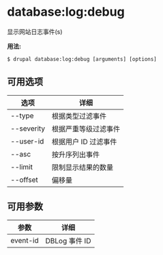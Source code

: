 # database:log:debug
显示网站日志事件(s)

**用法:**
```
$ drupal database:log:debug [arguments] [options]
```

## 可用选项
选项 | 详细
-------|-------------
--type | 根据类型过滤事件
--severity | 根据严重等级过滤事件
--user-id | 根据用户 ID 过滤事件
--asc | 按升序列出事件
--limit | 限制显示结果的数量
--offset | 偏移量

## 可用参数
参数 | 详细
---------|-------------
event-id | DBLog 事件 ID
